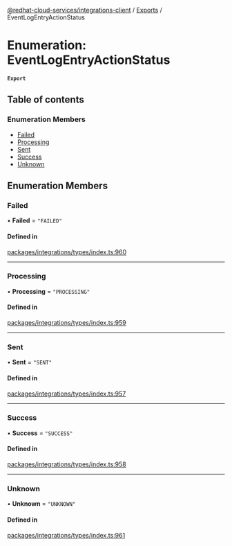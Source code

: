 [@redhat-cloud-services/integrations-client](../README.md) / [Exports](../modules.md) / EventLogEntryActionStatus

# Enumeration: EventLogEntryActionStatus

**`Export`**

## Table of contents

### Enumeration Members

- [Failed](EventLogEntryActionStatus.md#failed)
- [Processing](EventLogEntryActionStatus.md#processing)
- [Sent](EventLogEntryActionStatus.md#sent)
- [Success](EventLogEntryActionStatus.md#success)
- [Unknown](EventLogEntryActionStatus.md#unknown)

## Enumeration Members

### Failed

• **Failed** = ``"FAILED"``

#### Defined in

[packages/integrations/types/index.ts:960](https://github.com/RedHatInsights/javascript-clients/blob/main/packages/integrations/types/index.ts#L960)

___

### Processing

• **Processing** = ``"PROCESSING"``

#### Defined in

[packages/integrations/types/index.ts:959](https://github.com/RedHatInsights/javascript-clients/blob/main/packages/integrations/types/index.ts#L959)

___

### Sent

• **Sent** = ``"SENT"``

#### Defined in

[packages/integrations/types/index.ts:957](https://github.com/RedHatInsights/javascript-clients/blob/main/packages/integrations/types/index.ts#L957)

___

### Success

• **Success** = ``"SUCCESS"``

#### Defined in

[packages/integrations/types/index.ts:958](https://github.com/RedHatInsights/javascript-clients/blob/main/packages/integrations/types/index.ts#L958)

___

### Unknown

• **Unknown** = ``"UNKNOWN"``

#### Defined in

[packages/integrations/types/index.ts:961](https://github.com/RedHatInsights/javascript-clients/blob/main/packages/integrations/types/index.ts#L961)
